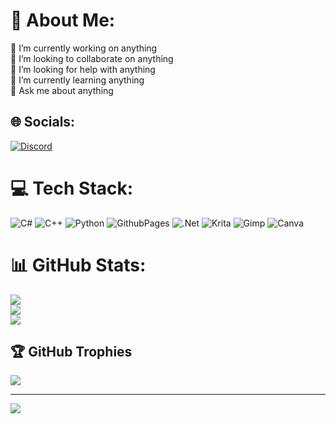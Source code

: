 # 💫 About Me:
🔭 I’m currently working on anything<br>👯 I’m looking to collaborate on anything<br>🤝 I’m looking for help with anything<br>🌱 I’m currently learning anything<br>💬 Ask me about anything


## 🌐 Socials:
[![Discord](https://img.shields.io/badge/Discord-%237289DA.svg?logo=discord&logoColor=white)](https://discord.gg/mari0x83) 

# 💻 Tech Stack:
![C#](https://img.shields.io/badge/c%23-%23239120.svg?style=for-the-badge&logo=csharp&logoColor=white) ![C++](https://img.shields.io/badge/c++-%2300599C.svg?style=for-the-badge&logo=c%2B%2B&logoColor=white) ![Python](https://img.shields.io/badge/python-3670A0?style=for-the-badge&logo=python&logoColor=ffdd54) ![GithubPages](https://img.shields.io/badge/github%20pages-121013?style=for-the-badge&logo=github&logoColor=white) ![.Net](https://img.shields.io/badge/.NET-5C2D91?style=for-the-badge&logo=.net&logoColor=white) ![Krita](https://img.shields.io/badge/Krita-203759?style=for-the-badge&logo=krita&logoColor=EEF37B) ![Gimp](https://img.shields.io/badge/Gimp-657D8B?style=for-the-badge&logo=gimp&logoColor=FFFFFF) ![Canva](https://img.shields.io/badge/Canva-%2300C4CC.svg?style=for-the-badge&logo=Canva&logoColor=white)
# 📊 GitHub Stats:
![](https://github-readme-stats.vercel.app/api?username=MARIUCHINAS&theme=dark&hide_border=true&include_all_commits=true&count_private=true)<br/>
![](https://github-readme-streak-stats.herokuapp.com/?user=MARIUCHINAS&theme=dark&hide_border=true)<br/>
![](https://github-readme-stats.vercel.app/api/top-langs/?username=MARIUCHINAS&theme=dark&hide_border=true&include_all_commits=true&count_private=true&layout=compact)

## 🏆 GitHub Trophies
![](https://github-profile-trophy.vercel.app/?username=MARIUCHINAS&theme=radical&no-frame=true&no-bg=true&margin-w=4)

---
[![](https://visitcount.itsvg.in/api?id=MARIUCHINAS&icon=5&color=0)](https://visitcount.itsvg.in)

<!-- Proudly created with G$R* ( h$t$s$/$g*r*.*t*v*.i* ) -->
